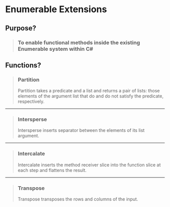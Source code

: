 # Enumerable Extensions

## Purpose?

> ### To enable functional methods inside the existing Enumerable system within C#

## Functions?

> ### Partition
> Partition takes a predicate and a list and returns a pair of lists:
> those elements of the argument list that do and do not satisfy the
> predicate, respectively.

---

> ### Intersperse
> Intersperse inserts separator between the elements of its list argument.

---

> ### Intercalate
> Intercalate inserts the method receiver slice into the function slice 
at each step and flattens the result.

---

> ### Transpose
> Transpose transposes the rows and columns of the input.

